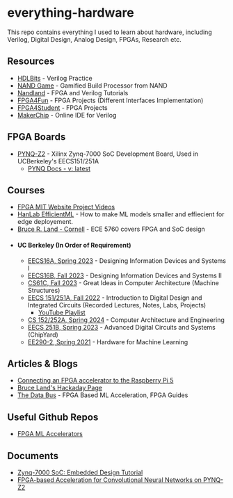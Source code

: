 # everything-hardware
This repo contains everything I used to learn about hardware, including Verilog, Digital Design, Analog Design, FPGAs, Research etc.

## Resources
- [HDLBits](https://hdlbits.01xz.net/) - Verilog Practice
- [NAND Game](https://nandgame.com/) - Gamified Build Processor from NAND
- [Nandland](https://www.nandland.com/) - FPGA and Verilog Tutorials
- [FPGA4Fun](http://www.fpga4fun.com/) - FPGA Projects (Different Interfaces Implementation)
- [FPGA4Student](https://www.fpga4student.com/) - FPGA Projects
- [MakerChip](https://makerchip.com/) - Online IDE for Verilog

## FPGA Boards

- [PYNQ-Z2](https://www.tulembedded.com/FPGA/ProductsPYNQ-Z2.html) - Xilinx Zynq-7000 SoC Development Board, Used in UCBerkeley's EECS151/251A
    - [PYNQ Docs - v: latest](https://pynq.readthedocs.io/)

## Courses

 - [FPGA MIT Website Project Videos](https://fpga.mit.edu/videos/2020/team01/video.mp4)
 - [HanLab EfficientML](https://hanlab.mit.edu/courses/2023-fall-65940)  - How to make ML models smaller and effiecient for edge deployement.
 - [Bruce R. Land - Cornell](https://people.ece.cornell.edu/land/) - ECE 5760 covers FPGA and SoC design
 - #### UC Berkeley (In Order of Requirement)
    - [EECS16A, Spring 2023](https://inst.eecs.berkeley.edu/~eecs16a/sp23/) - Designing Information Devices and Systems I
    - [EECS16B, Fall 2023](https://inst.eecs.berkeley.edu/~eecs16b/fa23/) - Designing Information Devices and Systems II
    - [CS61C, Fall 2023](https://inst.eecs.berkeley.edu/~cs61c/fa23/) - Great Ideas in Computer Architecture (Machine Structures)
    - [EECS 151/251A, Fall 2022](https://inst.eecs.berkeley.edu/~eecs151/fa22/) - Introduction to Digital Design and Integrated Circuits (Recorded Lectures, Notes, Labs, Projects)
        - [YouTube Playlist](https://www.youtube.com/playlist?list=PLkFD6_40KJIzF1rzQ5Sp97Kv7wHhth7YK)
    - [CS 152/252A, Spring 2024](https://www2.eecs.berkeley.edu/Courses/CS152/) - Computer Architecture and Engineering
    - [EECS 251B, Spring 2023](https://inst.eecs.berkeley.edu/~eecs251b/sp23/) - Advanced Digital Circuits and Systems (ChipYard)
    - [EE290-2, Spring 2021](https://inst.eecs.berkeley.edu/~ee290-2/sp21/) - Hardware for Machine Learning

 ## Articles & Blogs

 - [Connecting an FPGA accelerator to the Raspberry Pi 5](https://www.controlpaths.com/2024/02/18/connecting-litefury-to-raspberrypi5/)
 - [Bruce Land's Hackaday Page](https://hackaday.io/bruceland)
 - [The Data Bus](https://thedatabus.io/introduction) - FPGA Based ML Acceleration, FPGA Guides

 ## Useful Github Repos

 - [FPGA ML Accelerators](https://github.com/thedatabusdotio/fpga-ml-accelerator)

 ## Documents

 - [Zynq-7000 SoC: Embedded Design Tutorial](https://docs.xilinx.com/v/u/2019.2-English/ug1165-zynq-embedded-design-tutorial)
 - [FPGA-based Acceleration for Convolutional Neural Networks on PYNQ-Z2](https://pdfs.semanticscholar.org/bb9e/e09ca32c9bb1b7261bbc581e929603832ce6.pdf)